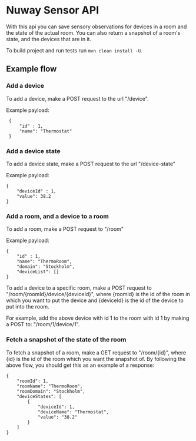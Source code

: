 # Nuway Sensor API

With this api you can save sensory observations for devices in a room and the state of the actual room.
You can also return a snapshot of a room's state, and the devices that are in it.

To build project and run tests run ```mvn clean install -U```.


## Example flow

### Add a device 

To add a device, make a POST request to the url "/device".

Example payload:

```
 {
     "id" : 1,
     "name": "Thermostat"
 }
```

### Add a device state

To add a device state, make a POST request to the url "/device-state"

Example payload:
```
{
	"deviceId" : 1,
	"value": 38.2
}
```

### Add a room, and a device to a room

To add a room, make a POST request to "/room"

Example payload:
```
{
	"id" : 1,
	"name": "ThermoRoom",
	"domain": "Stockholm",
	"deviceList": []
}
```

To add a device to a specific room, make a POST request to "/room/{roomId}/device/{deviceId}",
where {roomId} is the id of the room in which you want to put the device and {deviceId} is the id of the device to put into the room.

For example, add the above device with id 1 to the room with id 1 by making a POST to:
"/room/1/device/1".

### Fetch a snapshot of the state of the room

To fetch a snapshot of a room, make a GET request to "/room/{id}", where {id} is the id of the room which you want the snapshot of.
By following the above flow, you should get this as an example of a response:

```
{
    "roomId": 1,
    "roomName": "ThermoRoom",
    "roomDomain": "Stockholm",
    "deviceStates": [
        {
            "deviceId": 1,
            "deviceName": "Thermostat",
            "value": "38.2"
        }
    ]
}
```